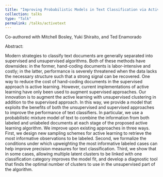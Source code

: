 ```yaml
---
title: "Improving Probabilistic Models in Text Classification via Active Learning" 
collection: talks
type: "Talk"
permalink: /talks/activetext
---
```

Co-authored with Mitchell Bosley, Yuki Shiraito, and Ted Enamorado

Abstract: 

Modern strategies to classify text documents are generally separated into supervised and unsupervised algorithms. Both of these methods have downsides: in the former, hand-coding documents is labor-intensive and costly; in the latter, performance is severely threatened when the data lacks the necessary structure such that a strong signal can be recovered.  One way to reduce the cost of hand-coding documents in the supervised approach is active learning. However, current implementations of active learning have only been used to augment supervised approaches. Our innovation is to augment the active learning with unsupervised clustering in addition to the supervised approach. In this way, we provide a model that exploits the benefits of both the unsupervised and supervised approaches to improve the performance of text classifiers.  In particular, we use a probabilistic mixture model of text to combine the information from both labeled and unlabeled documents at each stage of the proposed active learning algorithm. We improve upon existing approaches in three ways. First, we design new sampling schemes for active learning to retrieve the most informative observations to be labeled. Second, we formalize the conditions under which upweighting the most informative labeled cases can help improve precision measures for text classification. Third, we show that in some cases, allowing multiple latent clusters to be linked with one classification category improves the model fit, and develop a diagnostic tool that finds the optimal number of clusters to use in the unsupervised part of the algorithm.
